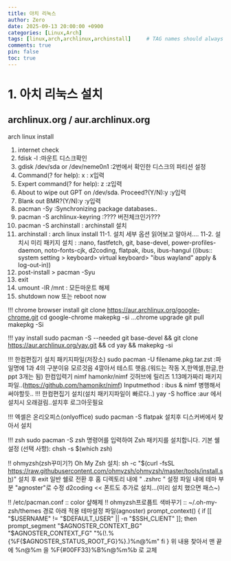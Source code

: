 ```yaml
---
title: 아치 리눅스
author: Zero
date: 2025-09-13 20:00:00 +0900
categories: [Linux,Arch]
tags: [linux,arch,archlinux,archinstall]     # TAG names should always be lowercase, 띄어쓰기도 금지
comments: true
pin: false
toc: true
---
```


# 1. 아치 리눅스 설치
## archlinux.org  /  aur.archlinux.org

arch linux install

1. internet check
2. fdisk -l		:마운트 디스크확인
3. gdisk /dev/sda or /dev/neme0n1	:2번에서 확인한 디스크의 파티션 설정
4. Command(? for help): x	: x입력
5. Expert command(? for help): z	:z입력
6. About to wipe out GPT on /dev/sda. Proceed?(Y/N):y	:y입력
7. Blank out BMR?(Y/N):y	:y입력
8. pacman -Sy	:Synchronizing package databases..
9. pacman -S archlinux-keyring		:???? 버전체크인가???
10. pacman -S archinstall	: archinstall 설치
11. archinstall	: arch linux install
11-1. 설치 세부 옵션 읽어보고 알아서....
11-2. 설치시 미리 패키지 설치 :
    :nano, fastfetch, git, base-devel, power-profiles-daemon, noto-fonts-cjk, d2coding, flatpak, ibus, ibus-hangul
((ibus:: system setting > keyboard> virtual keyboard> "ibus wayland" apply & log-out-in))
12. post-install > pacman -Syu
13. exit
14. umount -lR /mnt	: 모든마운트 해제
15. shutdown now 또는 reboot now

!!! chrome browser install
git clone https://aur.archlinux.org/google-chrome.git
cd google-chrome
makepkg -si
...chrome upgrade
git pull
makepkg -Si

!!! yay install
sudo pacman -S --needed git base-devel && git clone https://aur.archlinux.org/yay.git && cd yay && makepkg -si

!!! 한컴편집기 설치 패키지파일(저장소)
sudo pacman -U filename.pkg.tar.zst
:파일명에 1과 4의 구분이유 모르것음 4깔아서 테스트 햇음.(워드는 작동 X,한엑셀,한글,한ppt 3개는 됨)
한컴입력기 nimf
hamonkr/nimf 깃허브에 릴리즈 1.13메가짜리  패키지파일..(https://github.com/hamonikr/nimf)
Inputmethod : ibus & nimf 병행해서 써야할듯..
!!! 한컴편집기 설치(설치 패키지파일이 빠르다..)
yay -S hoffice
:aur 에서 설치시 오래걸림..설치후 로그아웃필요

!!! 엑셀은 온리오피스(onlyoffice)
sudo pacman -S flatpak  설치후 디스커버에서 찾아서 설치

!!! zsh
sudo pacman -S zsh 명령어를 입력하여 Zsh 패키지를 설치합니다.
기본 쉘 설정 (선택 사항): chsh -s $(which zsh)

!! ohmyzsh(zsh꾸미기?)
Oh My Zsh 설치:
sh -c "$(curl -fsSL https://raw.githubusercontent.com/ohmyzsh/ohmyzsh/master/tools/install.sh)"
설치 후 exit
일반 쉘로 전환 후 홈 디렉토리 내에 " .zshrc " 설정 파일 내에 테마 부분 "agnoster"로 수정
d2coding << 폰트도 추가로 설치...(미리 설치 했으면 패스~)

!! /etc/pacman.conf  :: color 샾해제
!! ohmyzsh프로픔트 색바꾸기
:: ~/.oh-my-zsh/themes 경로 아래 적용 테마설정 파일(agnoster)
prompt_context() {
  if [[ "$USERNAME" != "$DEFAULT_USER" || -n "$SSH_CLIENT" ]]; then
    prompt_segment "$AGNOSTER_CONTEXT_BG" "$AGNOSTER_CONTEXT_FG" "%(!.%{%F{$AGNOSTER_STATUS_ROOT_FG}%}.)%n@%m"
  fi
}
위 내용 찾아서 맨 끝에 %n@%m 을 %F{#00FF33}%B%n@%m%b 로 교체
